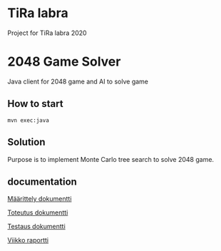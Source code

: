 # TiRa labra 

Project for TiRa labra 2020 

# 2048 Game Solver

Java client for 2048 game and AI to solve game

## How to start
```
mvn exec:java 
```
## Solution

Purpose is to implement Monte Carlo tree search to solve 2048 game.

## documentation 
[Määrittely dokumentti](doc/määrittely.md)

[Toteutus dokumentti](doc/toteutus.md)

[Testaus dokumentti](doc/testaus.md)

[Viikko raportti](doc/viikkoraportti.md)
